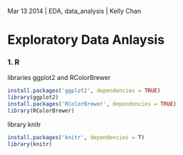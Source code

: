 Mar 13 2014 | EDA, data_analysis | Kelly Chan
# Exploratory Data Anlaysis

### 1. R

libraries ggplot2 and RColorBrewer
```r
install.packages('ggplot2', dependencies = TRUE)
library(ggplot2)
install.packages('RColorBrewer', dependencies = TRUE)
library(RColorBrewer)
```
library knitr
```r
install.packages('knitr', dependencies = T) 
library(knitr)
```
